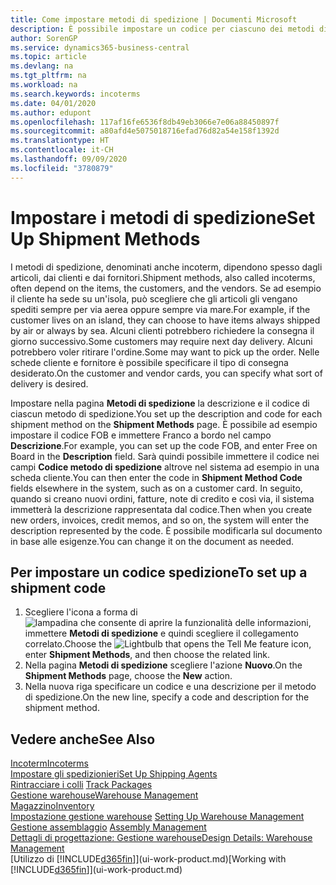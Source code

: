 ```yaml
---
title: Come impostare metodi di spedizione | Documenti Microsoft
description: È possibile impostare un codice per ciascuno dei metodi di spedizione offerti e immettere informazioni relative a ognuno di essi.
author: SorenGP
ms.service: dynamics365-business-central
ms.topic: article
ms.devlang: na
ms.tgt_pltfrm: na
ms.workload: na
ms.search.keywords: incoterms
ms.date: 04/01/2020
ms.author: edupont
ms.openlocfilehash: 117af16fe6536f8db49eb3066e7e06a88450897f
ms.sourcegitcommit: a80afd4e5075018716efad76d82a54e158f1392d
ms.translationtype: HT
ms.contentlocale: it-CH
ms.lasthandoff: 09/09/2020
ms.locfileid: "3780879"
---
```

# <a name="set-up-shipment-methods"></a><span data-ttu-id="d67a5-103">Impostare i metodi di spedizione</span><span class="sxs-lookup"><span data-stu-id="d67a5-103">Set Up Shipment Methods</span></span>
<span data-ttu-id="d67a5-104">I metodi di spedizione, denominati anche incoterm, dipendono spesso dagli articoli, dai clienti e dai fornitori.</span><span class="sxs-lookup"><span data-stu-id="d67a5-104">Shipment methods, also called incoterms, often depend on the items, the customers, and the vendors.</span></span> <span data-ttu-id="d67a5-105">Se ad esempio il cliente ha sede su un'isola, può scegliere che gli articoli gli vengano spediti sempre per via aerea oppure sempre via mare.</span><span class="sxs-lookup"><span data-stu-id="d67a5-105">For example, if the customer lives on an island, they can choose to have items always shipped by air or always by sea.</span></span> <span data-ttu-id="d67a5-106">Alcuni clienti potrebbero richiedere la consegna il giorno successivo.</span><span class="sxs-lookup"><span data-stu-id="d67a5-106">Some customers may require next day delivery.</span></span> <span data-ttu-id="d67a5-107">Alcuni potrebbero voler ritirare l'ordine.</span><span class="sxs-lookup"><span data-stu-id="d67a5-107">Some may want to pick up the order.</span></span> <span data-ttu-id="d67a5-108">Nelle schede cliente e fornitore è possibile specificare il tipo di consegna desiderato.</span><span class="sxs-lookup"><span data-stu-id="d67a5-108">On the customer and vendor cards, you can specify what sort of delivery is desired.</span></span>

<span data-ttu-id="d67a5-109">Impostare nella pagina **Metodi di spedizione** la descrizione e il codice di ciascun metodo di spedizione.</span><span class="sxs-lookup"><span data-stu-id="d67a5-109">You set up the description and code for each shipment method on the **Shipment Methods** page.</span></span> <span data-ttu-id="d67a5-110">È possibile ad esempio impostare il codice FOB e immettere Franco a bordo nel campo **Descrizione**.</span><span class="sxs-lookup"><span data-stu-id="d67a5-110">For example, you can set up the code FOB, and enter Free on Board in the **Description** field.</span></span> <span data-ttu-id="d67a5-111">Sarà quindi possibile immettere il codice nei campi **Codice metodo di spedizione** altrove nel sistema ad esempio in una scheda cliente.</span><span class="sxs-lookup"><span data-stu-id="d67a5-111">You can then enter the code in **Shipment Method Code** fields elsewhere in the system, such as on a customer card.</span></span> <span data-ttu-id="d67a5-112">In seguito, quando si creano nuovi ordini, fatture, note di credito e così via, il sistema immetterà la descrizione rappresentata dal codice.</span><span class="sxs-lookup"><span data-stu-id="d67a5-112">Then when you create new orders, invoices, credit memos, and so on, the system will enter the description represented by the code.</span></span> <span data-ttu-id="d67a5-113">È possibile modificarla sul documento in base alle esigenze.</span><span class="sxs-lookup"><span data-stu-id="d67a5-113">You can change it on the document as needed.</span></span>

## <a name="to-set-up-a-shipment-code"></a><span data-ttu-id="d67a5-114">Per impostare un codice spedizione</span><span class="sxs-lookup"><span data-stu-id="d67a5-114">To set up a shipment code</span></span>
1. <span data-ttu-id="d67a5-115">Scegliere l'icona a forma di ![lampadina che consente di aprire la funzionalità delle informazioni](media/ui-search/search_small.png "Informazioni sull'operazione che si desidera eseguire"), immettere **Metodi di spedizione** e quindi scegliere il collegamento correlato.</span><span class="sxs-lookup"><span data-stu-id="d67a5-115">Choose the ![Lightbulb that opens the Tell Me feature](media/ui-search/search_small.png "Tell me what you want to do") icon, enter **Shipment Methods**, and then choose the related link.</span></span>
2. <span data-ttu-id="d67a5-116">Nella pagina **Metodi di spedizione** scegliere l'azione **Nuovo**.</span><span class="sxs-lookup"><span data-stu-id="d67a5-116">On the **Shipment Methods** page, choose the **New** action.</span></span>
3. <span data-ttu-id="d67a5-117">Nella nuova riga specificare un codice e una descrizione per il metodo di spedizione.</span><span class="sxs-lookup"><span data-stu-id="d67a5-117">On the new line, specify a code and description for the shipment method.</span></span>

## <a name="see-also"></a><span data-ttu-id="d67a5-118">Vedere anche</span><span class="sxs-lookup"><span data-stu-id="d67a5-118">See Also</span></span>
[<span data-ttu-id="d67a5-119">Incoterm</span><span class="sxs-lookup"><span data-stu-id="d67a5-119">Incoterms</span></span>](https://iccwbo.org/resources-for-business/incoterms-rules)  
[<span data-ttu-id="d67a5-120">Impostare gli spedizionieri</span><span class="sxs-lookup"><span data-stu-id="d67a5-120">Set Up Shipping Agents</span></span>](sales-how-to-set-up-shipping-agents.md)  
<span data-ttu-id="d67a5-121">[Rintracciare i colli](sales-how-track-packages.md)  </span><span class="sxs-lookup"><span data-stu-id="d67a5-121">[Track Packages](sales-how-track-packages.md)  </span></span>  
[<span data-ttu-id="d67a5-122">Gestione warehouse</span><span class="sxs-lookup"><span data-stu-id="d67a5-122">Warehouse Management</span></span>](warehouse-manage-warehouse.md)  
[<span data-ttu-id="d67a5-123">Magazzino</span><span class="sxs-lookup"><span data-stu-id="d67a5-123">Inventory</span></span>](inventory-manage-inventory.md)  
<span data-ttu-id="d67a5-124">[Impostazione gestione warehouse](warehouse-setup-warehouse.md)   </span><span class="sxs-lookup"><span data-stu-id="d67a5-124">[Setting Up Warehouse Management](warehouse-setup-warehouse.md)   </span></span>  
<span data-ttu-id="d67a5-125">[Gestione assemblaggio](assembly-assemble-items.md)  </span><span class="sxs-lookup"><span data-stu-id="d67a5-125">[Assembly Management](assembly-assemble-items.md)  </span></span>  
[<span data-ttu-id="d67a5-126">Dettagli di progettazione: Gestione warehouse</span><span class="sxs-lookup"><span data-stu-id="d67a5-126">Design Details: Warehouse Management</span></span>](design-details-warehouse-management.md)  
<span data-ttu-id="d67a5-127">[Utilizzo di [!INCLUDE[d365fin](includes/d365fin_md.md)]](ui-work-product.md)</span><span class="sxs-lookup"><span data-stu-id="d67a5-127">[Working with [!INCLUDE[d365fin](includes/d365fin_md.md)]](ui-work-product.md)</span></span>  
